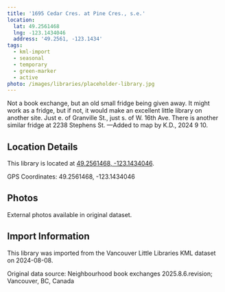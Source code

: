 ```yaml
---
title: '1695 Cedar Cres. at Pine Cres., s.e.'
location:
  lat: 49.2561468
  lng: -123.1434046
  address: '49.2561, -123.1434'
tags:
  - kml-import
  - seasonal
  - temporary
  - green-marker
  - active
photo: /images/libraries/placeholder-library.jpg
---
```

Not a book exchange, but an old small fridge being given away. It might work as a fridge, but if not, it would make an excellent little library on another site. 
Just e. of Granville St., just s. of W. 16th Ave.
There is another similar fridge at 
2238 Stephens St.
—Added to map by K.D., 2024 9 10. 

## Location Details

This library is located at [49.2561468, -123.1434046](https://www.google.com/maps?q=49.2561468,-123.1434046).

GPS Coordinates: 49.2561468, -123.1434046

## Photos

External photos available in original dataset.

## Import Information

This library was imported from the Vancouver Little Libraries KML dataset on 2024-08-08.

Original data source: Neighbourhood book exchanges 2025.8.6.revision; Vancouver, BC, Canada
